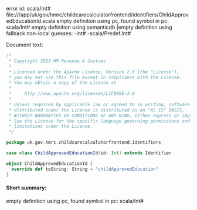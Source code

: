 error id: scala/Int#
file://<WORKSPACE>/app/uk/gov/hmrc/childcarecalculatorfrontend/identifiers/ChildApprovedEducationId.scala
empty definition using pc, found symbol in pc: scala/Int#
empty definition using semanticdb
|empty definition using fallback
non-local guesses:
	 -Int#
	 -scala/Predef.Int#

Document text:

```scala
/*
 * Copyright 2023 HM Revenue & Customs
 *
 * Licensed under the Apache License, Version 2.0 (the "License");
 * you may not use this file except in compliance with the License.
 * You may obtain a copy of the License at
 *
 *     http://www.apache.org/licenses/LICENSE-2.0
 *
 * Unless required by applicable law or agreed to in writing, software
 * distributed under the License is distributed on an "AS IS" BASIS,
 * WITHOUT WARRANTIES OR CONDITIONS OF ANY KIND, either express or implied.
 * See the License for the specific language governing permissions and
 * limitations under the License.
 */

package uk.gov.hmrc.childcarecalculatorfrontend.identifiers

case class ChildApprovedEducationId(id: Int) extends Identifier

object ChildApprovedEducationId {
  override def toString: String = "childApprovedEducation"
}

```

#### Short summary: 

empty definition using pc, found symbol in pc: scala/Int#